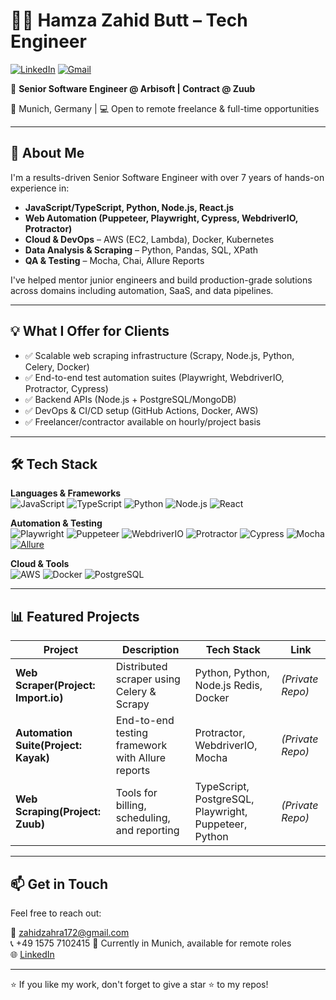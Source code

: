 # 👨‍💻 Hamza Zahid Butt – Tech Engineer

[![LinkedIn](https://img.shields.io/badge/LinkedIn-Hamza%20Zahid-blue?logo=linkedin)](https://www.linkedin.com/in/hamza-zahid-a4201b166)
[![Gmail](https://img.shields.io/badge/Email-zahidzahra172@gmail.com-red?logo=gmail)](mailto:zahidzahra172@gmail.com)

🚀 **Senior Software Engineer @ Arbisoft | Contract @ Zuub**

📍 Munich, Germany | 💻 Open to remote freelance & full-time opportunities

---

## 💼 About Me

I'm a results-driven Senior Software Engineer with over 7 years of hands-on experience in:

- **JavaScript/TypeScript, Python, Node.js, React.js**
- **Web Automation (Puppeteer, Playwright, Cypress, WebdriverIO, Protractor)**
- **Cloud & DevOps** – AWS (EC2, Lambda), Docker, Kubernetes
- **Data Analysis & Scraping** – Python, Pandas, SQL, XPath
- **QA & Testing** – Mocha, Chai, Allure Reports

I've helped mentor junior engineers and build production-grade solutions across domains including automation, SaaS, and data pipelines.

---

## 💡 What I Offer for Clients

- ✅ Scalable web scraping infrastructure (Scrapy, Node.js, Python, Celery, Docker)
- ✅ End-to-end test automation suites (Playwright, WebdriverIO, Protractor, Cypress)
- ✅ Backend APIs (Node.js + PostgreSQL/MongoDB)
- ✅ DevOps & CI/CD setup (GitHub Actions, Docker, AWS)
- ✅ Freelancer/contractor available on hourly/project basis

---

## 🛠️ Tech Stack

**Languages & Frameworks**  
![JavaScript](https://img.shields.io/badge/-JavaScript-black?style=flat-square&logo=javascript) 
![TypeScript](https://img.shields.io/badge/-TypeScript-black?style=flat-square&logo=typescript) 
![Python](https://img.shields.io/badge/-Python-black?style=flat-square&logo=python) 
![Node.js](https://img.shields.io/badge/-Node.js-black?style=flat-square&logo=node.js) 
![React](https://img.shields.io/badge/-React-black?style=flat-square&logo=react)  

**Automation & Testing**  
![Playwright](https://img.shields.io/badge/-Playwright-black?style=flat-square&logo=playwright) 
![Puppeteer](https://img.shields.io/badge/-Puppeteer-black?style=flat-square&logo=puppeteer) 
![WebdriverIO](https://img.shields.io/badge/-WebdriverIO-black?style=flat-square&logo=webdriverio) 
![Protractor](https://img.shields.io/badge/-Protractor-black?style=flat-square&logo=protractor) 
![Cypress](https://img.shields.io/badge/-Cypress-black?style=flat-square&logo=cypress) 
![Mocha](https://img.shields.io/badge/-Mocha-black?style=flat-square&logo=mocha)  
[![Allure](https://img.shields.io/badge/-Allure%20Reports-black?style=flat-square&logo=github)](https://github.com/allure-framework)

**Cloud & Tools**  
![AWS](https://img.shields.io/badge/-AWS-black?style=flat-square&logo=amazon-aws) 
![Docker](https://img.shields.io/badge/-Docker-black?style=flat-square&logo=docker) 
![PostgreSQL](https://img.shields.io/badge/-PostgreSQL-black?style=flat-square&logo=postgresql)  

---

## 📊 Featured Projects

| Project | Description | Tech Stack | Link |
|--------|-------------|------------|------|
| **Web Scraper(Project: Import.io)** | Distributed scraper using Celery & Scrapy | Python, Python, Node.js Redis, Docker | *(Private Repo)* |
| **Automation Suite(Project: Kayak)** | End-to-end testing framework with Allure reports | Protractor, WebdriverIO, Mocha | *(Private Repo)* |
| **Web Scraping(Project: Zuub)** | Tools for billing, scheduling, and reporting | TypeScript, PostgreSQL, Playwright, Puppeteer, Python | *(Private Repo)* |

---

## 📫 Get in Touch

Feel free to reach out:

📧 zahidzahra172@gmail.com  
📞 +49 1575 7102415 
📍 Currently in Munich, available for remote roles  
🌐 [LinkedIn](https://www.linkedin.com/in/hamza-zahid-a4201b166)  

---

⭐️ If you like my work, don't forget to give a star ⭐ to my repos!

